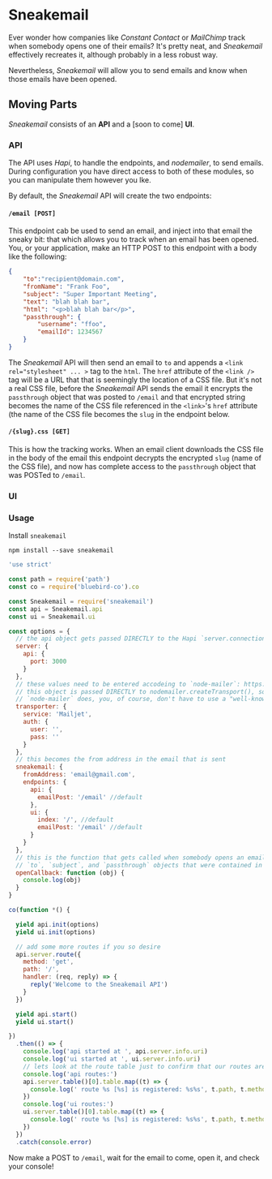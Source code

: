 # Sneakemail

Ever wonder how companies like _Constant Contact_ or _MailChimp_ track when somebody opens one of their emails?  It's pretty neat, and _Sneakemail_ effectively recreates it, although probably in a less robust way.

Nevertheless, _Sneakemail_ will allow you to send emails and know when those emails have been opened.

## Moving Parts

_Sneakemail_ consists of an **API** and a [soon to come] **UI**.

### API

The API uses _Hapi_, to handle the endpoints, and _nodemailer_, to send emails.  During configuration you have direct access to both of these modules, so you can manipulate them however you lke.

By default, the _Sneakemail_ API will create the two endpoints:

#### `/email [POST]`
	
This endpoint cab be used to send an email, and inject into that email the sneaky bit: that which allows you to track when an email has been opened.  You, or your application, make an HTTP POST to this endpoint with a body like the following:

```json
{
	"to":"recipient@domain.com",
    "fromName": "Frank Foo",
    "subject": "Super Important Meeting",
    "text": "blah blah bar",
    "html": "<p>blah blah bar</p>",
    "passthrough": {
    	"username": "ffoo",
        "emailId": 1234567
    }
}
```

The _Sneakemail_ API will then send an email to `to` and appends a `<link rel="stylesheet" ... >` tag to the `html`.  The `href` attribute of the `<link />` tag will be a URL that that is seemingly the location of a CSS file.  But it's not a real CSS file, before the _Sneakemail_ API sends the email it encrypts the `passthrough` object that was posted to `/email` and that encrypted string becomes the name of the CSS file referenced in the `<link>`'s `href` attribute (the name of the CSS file becomes the `slug` in the endpoint below.
    
#### `/{slug}.css [GET]`

This is how the tracking works.  When an email client downloads the CSS file in the body of the email this endpoint decrypts the encrypted `slug` (name of the CSS file), and now has complete access to the `passthrough` object that was POSTed to `/email`.

### UI

### Usage

Install `sneakemail`

```
npm install --save sneakemail
```

```javascript
'use strict'

const path = require('path')
const co = require('bluebird-co').co

const Sneakemail = require('sneakemail')
const api = Sneakemail.api
const ui = Sneakemail.ui

const options = {
  // the api object gets passed DIRECTLY to the Hapi `server.connection()` method
  server: {
    api: {
      port: 3000
    }
  },
  // these values need to be entered accodeing to `node-mailer`: https://nodemailer.com/smtp/well-known,
  // this object is passed DIRECTLY to nodemailer.createTransport(), so do whatever you like according to what
  // `node-mailer` does, you, of course, don't have to use a "well-known" service, as this example does
  transporter: {
    service: 'Mailjet',
    auth: {
      user: '',
      pass: ''
    }
  },
  // this becomes the from address in the email that is sent
  sneakemail: {
    fromAddress: 'email@gmail.com',
    endpoints: {
      api: {
        emailPost: '/email' //default
      },
      ui: {
        index: '/', //default
        emailPost: '/email' //default
      }
    }
  },
  // this is the function that gets called when somebody opens an email, its argument is an object that contains the
  // `to`, `subject`, and `passthrough` objects that were contained in the body of the HTTP POST to `/email`
  openCallback: function (obj) {
    console.log(obj)
  }
}

co(function *() {

  yield api.init(options)
  yield ui.init(options)

  // add some more routes if you so desire
  api.server.route({
    method: 'get',
    path: '/',
    handler: (req, reply) => {
      reply('Welcome to the Sneakemail API')
    }
  })

  yield api.start()
  yield ui.start()

})
  .then(() => {
    console.log('api started at ', api.server.info.uri)
    console.log('ui started at ', ui.server.info.uri)
    // lets look at the route table just to confirm that our routes are regisred
    console.log('api routes:')
    api.server.table()[0].table.map((t) => {
      console.log(' route %s [%s] is registered: %s%s', t.path, t.method, api.server.info.uri, t.path)
    })
    console.log('ui routes:')
    ui.server.table()[0].table.map((t) => {
      console.log(' route %s [%s] is registered: %s%s', t.path, t.method, ui.server.info.uri, t.path)
    })
  })
  .catch(console.error)
```

Now make a POST to `/email`, wait for the email to come, open it, and check your console!
